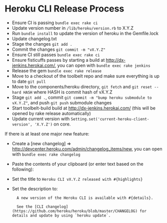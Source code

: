 Heroku CLI Release Process
==========================

* Ensure CI is passing `bundle exec rake ci`
* Update version number in `/lib/heroku/version.rb` to X.Y.Z
* Run `bundle install` to update the version of heroku in the Gemfile.lock
* Update changelog.txt
* Stage the changes `git add .`
* Commit the changes `git commit -m "vX.Y.Z"`
* Ensure CI still passes `bundle exec rake ci`
* Ensure fisticuffs passes by starting a build at http://dx-jenkins.herokai.com/, you can open with `bundle exec rake jenkins`
* Release the gem `bundle exec rake release`
* Move to a checkout of the toolbelt repo and make sure everything is up to date `git pull`
* Move to the components/heroku directory, `git fetch` and `git reset --hard HASH` where HASH is commit hash of vX.Y.Z
* Stage `git add .`, commit `git commit -m "bump heroku submodule to vX.Y.Z"`, and push `git push` submodule changes
* Start toolbelt-build build at http://dx-jenkins.herokai.com/ (this will be opened by rake release automatically)
* Update current version with `Setting.set('current-heroku-client-version', 'X.Y.Z')` on core.

If there is at least one major new feature:

* Create a [new changelog] => http://devcenter.heroku.com/admin/changelog_items/new, you can open with `bundle exec rake changelog`
* Paste the contents of your clipboard (or enter text based on the following):
* Set the title to `Heroku CLI vX.Y.Z released with #{highlights}`
* Set the description to:


        A new version of the Heroku CLI is available with #{details}.

        See the [CLI changelog](https://github.com/heroku/heroku/blob/master/CHANGELOG) for details and update by using `heroku update`.
